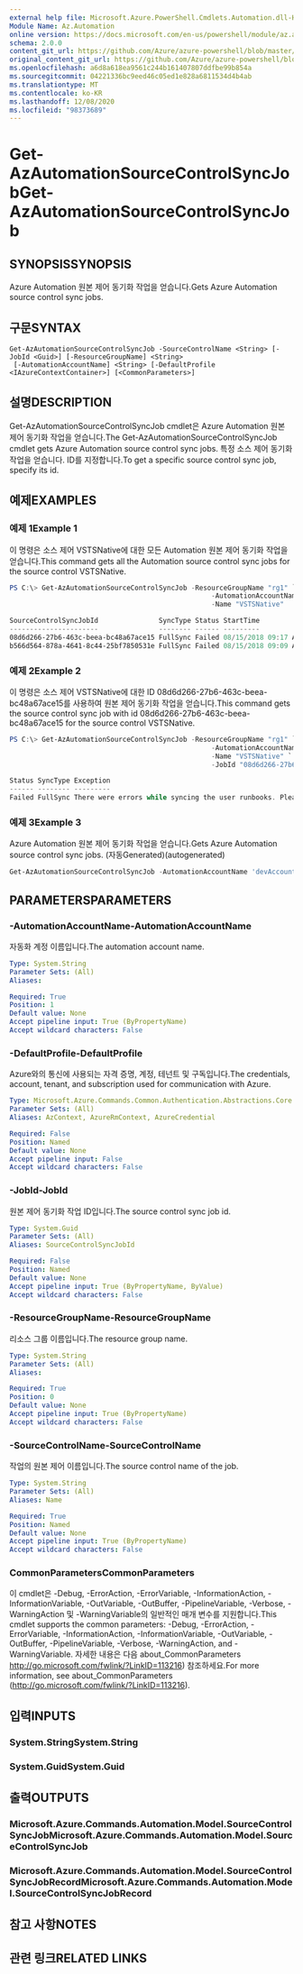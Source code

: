 ```yaml
---
external help file: Microsoft.Azure.PowerShell.Cmdlets.Automation.dll-Help.xml
Module Name: Az.Automation
online version: https://docs.microsoft.com/en-us/powershell/module/az.automation/get-azautomationsourcecontrolsyncjob
schema: 2.0.0
content_git_url: https://github.com/Azure/azure-powershell/blob/master/src/Automation/Automation/help/Get-AzAutomationSourceControlSyncJob.md
original_content_git_url: https://github.com/Azure/azure-powershell/blob/master/src/Automation/Automation/help/Get-AzAutomationSourceControlSyncJob.md
ms.openlocfilehash: a6d8a618ea9561c244b161407807ddfbe99b854a
ms.sourcegitcommit: 04221336bc9eed46c05ed1e828a6811534d4b4ab
ms.translationtype: MT
ms.contentlocale: ko-KR
ms.lasthandoff: 12/08/2020
ms.locfileid: "98373689"
---
```

# <span data-ttu-id="c8320-101">Get-AzAutomationSourceControlSyncJob</span><span class="sxs-lookup"><span data-stu-id="c8320-101">Get-AzAutomationSourceControlSyncJob</span></span>

## <span data-ttu-id="c8320-102">SYNOPSIS</span><span class="sxs-lookup"><span data-stu-id="c8320-102">SYNOPSIS</span></span>
<span data-ttu-id="c8320-103">Azure Automation 원본 제어 동기화 작업을 얻습니다.</span><span class="sxs-lookup"><span data-stu-id="c8320-103">Gets Azure Automation source control sync jobs.</span></span>

## <span data-ttu-id="c8320-104">구문</span><span class="sxs-lookup"><span data-stu-id="c8320-104">SYNTAX</span></span>

```
Get-AzAutomationSourceControlSyncJob -SourceControlName <String> [-JobId <Guid>] [-ResourceGroupName] <String>
 [-AutomationAccountName] <String> [-DefaultProfile <IAzureContextContainer>] [<CommonParameters>]
```

## <span data-ttu-id="c8320-105">설명</span><span class="sxs-lookup"><span data-stu-id="c8320-105">DESCRIPTION</span></span>
<span data-ttu-id="c8320-106">Get-AzAutomationSourceControlSyncJob cmdlet은 Azure Automation 원본 제어 동기화 작업을 얻습니다.</span><span class="sxs-lookup"><span data-stu-id="c8320-106">The Get-AzAutomationSourceControlSyncJob cmdlet gets Azure Automation source control sync jobs.</span></span> <span data-ttu-id="c8320-107">특정 소스 제어 동기화 작업을 얻습니다. ID를 지정합니다.</span><span class="sxs-lookup"><span data-stu-id="c8320-107">To get a specific source control sync job, specify its id.</span></span>

## <span data-ttu-id="c8320-108">예제</span><span class="sxs-lookup"><span data-stu-id="c8320-108">EXAMPLES</span></span>

### <span data-ttu-id="c8320-109">예제 1</span><span class="sxs-lookup"><span data-stu-id="c8320-109">Example 1</span></span>
<span data-ttu-id="c8320-110">이 명령은 소스 제어 VSTSNative에 대한 모든 Automation 원본 제어 동기화 작업을 얻습니다.</span><span class="sxs-lookup"><span data-stu-id="c8320-110">This command gets all the Automation source control sync jobs for the source control VSTSNative.</span></span>


```powershell
PS C:\> Get-AzAutomationSourceControlSyncJob -ResourceGroupName "rg1" `
                                                  -AutomationAccountName "devAccount" `
                                                  -Name "VSTSNative"

SourceControlSyncJobId               SyncType Status StartTime           EndTime
----------------------               -------- ------ ---------           -------
08d6d266-27b6-463c-beea-bc48a67ace15 FullSync Failed 08/15/2018 09:17 AM 08/15/2018 09:18 AM
b566d564-878a-4641-8c44-25bf7850531e FullSync Failed 08/15/2018 09:09 AM 08/15/2018 09:10 AM
```

### <span data-ttu-id="c8320-111">예제 2</span><span class="sxs-lookup"><span data-stu-id="c8320-111">Example 2</span></span>
<span data-ttu-id="c8320-112">이 명령은 소스 제어 VSTSNative에 대한 ID 08d6d266-27b6-463c-beea-bc48a67ace15를 사용하여 원본 제어 동기화 작업을 얻습니다.</span><span class="sxs-lookup"><span data-stu-id="c8320-112">This command gets the source control sync job with id 08d6d266-27b6-463c-beea-bc48a67ace15 for the source control VSTSNative.</span></span> 


```powershell
PS C:\> Get-AzAutomationSourceControlSyncJob -ResourceGroupName "rg1" `
                                                  -AutomationAccountName "devAccount" `
                                                  -Name "VSTSNative" `
                                                  -JobId "08d6d266-27b6-463c-beea-bc48a67ace15"

Status SyncType Exception
------ -------- ---------
Failed FullSync There were errors while syncing the user runbooks. Please see error streams for more information. (T...
```

### <span data-ttu-id="c8320-113">예제 3</span><span class="sxs-lookup"><span data-stu-id="c8320-113">Example 3</span></span>

<span data-ttu-id="c8320-114">Azure Automation 원본 제어 동기화 작업을 얻습니다.</span><span class="sxs-lookup"><span data-stu-id="c8320-114">Gets Azure Automation source control sync jobs.</span></span> <span data-ttu-id="c8320-115">(자동Generated)</span><span class="sxs-lookup"><span data-stu-id="c8320-115">(autogenerated)</span></span>

<!-- Aladdin Generated Example -->
```powershell
Get-AzAutomationSourceControlSyncJob -AutomationAccountName 'devAccount' -JobId 00000000-0000-0000-0000-00000000000000000 -ResourceGroupName 'rg1' -SourceControlName 'VSTSNative'
```

## <span data-ttu-id="c8320-116">PARAMETERS</span><span class="sxs-lookup"><span data-stu-id="c8320-116">PARAMETERS</span></span>

### <span data-ttu-id="c8320-117">-AutomationAccountName</span><span class="sxs-lookup"><span data-stu-id="c8320-117">-AutomationAccountName</span></span>
<span data-ttu-id="c8320-118">자동화 계정 이름입니다.</span><span class="sxs-lookup"><span data-stu-id="c8320-118">The automation account name.</span></span>

```yaml
Type: System.String
Parameter Sets: (All)
Aliases:

Required: True
Position: 1
Default value: None
Accept pipeline input: True (ByPropertyName)
Accept wildcard characters: False
```

### <span data-ttu-id="c8320-119">-DefaultProfile</span><span class="sxs-lookup"><span data-stu-id="c8320-119">-DefaultProfile</span></span>
<span data-ttu-id="c8320-120">Azure와의 통신에 사용되는 자격 증명, 계정, 테넌트 및 구독입니다.</span><span class="sxs-lookup"><span data-stu-id="c8320-120">The credentials, account, tenant, and subscription used for communication with Azure.</span></span>

```yaml
Type: Microsoft.Azure.Commands.Common.Authentication.Abstractions.Core.IAzureContextContainer
Parameter Sets: (All)
Aliases: AzContext, AzureRmContext, AzureCredential

Required: False
Position: Named
Default value: None
Accept pipeline input: False
Accept wildcard characters: False
```

### <span data-ttu-id="c8320-121">-JobId</span><span class="sxs-lookup"><span data-stu-id="c8320-121">-JobId</span></span>
<span data-ttu-id="c8320-122">원본 제어 동기화 작업 ID입니다.</span><span class="sxs-lookup"><span data-stu-id="c8320-122">The source control sync job id.</span></span>

```yaml
Type: System.Guid
Parameter Sets: (All)
Aliases: SourceControlSyncJobId

Required: False
Position: Named
Default value: None
Accept pipeline input: True (ByPropertyName, ByValue)
Accept wildcard characters: False
```

### <span data-ttu-id="c8320-123">-ResourceGroupName</span><span class="sxs-lookup"><span data-stu-id="c8320-123">-ResourceGroupName</span></span>
<span data-ttu-id="c8320-124">리소스 그룹 이름입니다.</span><span class="sxs-lookup"><span data-stu-id="c8320-124">The resource group name.</span></span>

```yaml
Type: System.String
Parameter Sets: (All)
Aliases:

Required: True
Position: 0
Default value: None
Accept pipeline input: True (ByPropertyName)
Accept wildcard characters: False
```

### <span data-ttu-id="c8320-125">-SourceControlName</span><span class="sxs-lookup"><span data-stu-id="c8320-125">-SourceControlName</span></span>
<span data-ttu-id="c8320-126">작업의 원본 제어 이름입니다.</span><span class="sxs-lookup"><span data-stu-id="c8320-126">The source control name of the job.</span></span>

```yaml
Type: System.String
Parameter Sets: (All)
Aliases: Name

Required: True
Position: Named
Default value: None
Accept pipeline input: True (ByPropertyName)
Accept wildcard characters: False
```

### <span data-ttu-id="c8320-127">CommonParameters</span><span class="sxs-lookup"><span data-stu-id="c8320-127">CommonParameters</span></span>
<span data-ttu-id="c8320-128">이 cmdlet은 -Debug, -ErrorAction, -ErrorVariable, -InformationAction, -InformationVariable, -OutVariable, -OutBuffer, -PipelineVariable, -Verbose, -WarningAction 및 -WarningVariable의 일반적인 매개 변수를 지원합니다.</span><span class="sxs-lookup"><span data-stu-id="c8320-128">This cmdlet supports the common parameters: -Debug, -ErrorAction, -ErrorVariable, -InformationAction, -InformationVariable, -OutVariable, -OutBuffer, -PipelineVariable, -Verbose, -WarningAction, and -WarningVariable.</span></span> <span data-ttu-id="c8320-129">자세한 내용은 다음 about_CommonParameters http://go.microsoft.com/fwlink/?LinkID=113216) 참조하세요.</span><span class="sxs-lookup"><span data-stu-id="c8320-129">For more information, see about_CommonParameters (http://go.microsoft.com/fwlink/?LinkID=113216).</span></span>

## <span data-ttu-id="c8320-130">입력</span><span class="sxs-lookup"><span data-stu-id="c8320-130">INPUTS</span></span>

### <span data-ttu-id="c8320-131">System.String</span><span class="sxs-lookup"><span data-stu-id="c8320-131">System.String</span></span>

### <span data-ttu-id="c8320-132">System.Guid</span><span class="sxs-lookup"><span data-stu-id="c8320-132">System.Guid</span></span>

## <span data-ttu-id="c8320-133">출력</span><span class="sxs-lookup"><span data-stu-id="c8320-133">OUTPUTS</span></span>

### <span data-ttu-id="c8320-134">Microsoft.Azure.Commands.Automation.Model.SourceControlSyncJob</span><span class="sxs-lookup"><span data-stu-id="c8320-134">Microsoft.Azure.Commands.Automation.Model.SourceControlSyncJob</span></span>

### <span data-ttu-id="c8320-135">Microsoft.Azure.Commands.Automation.Model.SourceControlSyncJobRecord</span><span class="sxs-lookup"><span data-stu-id="c8320-135">Microsoft.Azure.Commands.Automation.Model.SourceControlSyncJobRecord</span></span>

## <span data-ttu-id="c8320-136">참고 사항</span><span class="sxs-lookup"><span data-stu-id="c8320-136">NOTES</span></span>

## <span data-ttu-id="c8320-137">관련 링크</span><span class="sxs-lookup"><span data-stu-id="c8320-137">RELATED LINKS</span></span>
